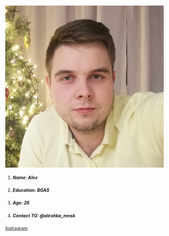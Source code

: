 ![](/assets/img/23.jpg)


1. ##### **Name:** Alex

2. ##### **Education:** BGAS

3. ##### **Age:** 26

4. ##### **Contact TG:** @aleshka_mnsk

[Instragram](https://www.instagram.com/leshkalp)
